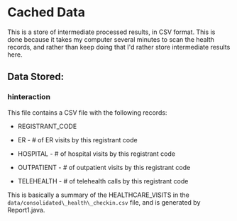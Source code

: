 # Cached Data

This is a store of intermediate processed results, in CSV format. This is done because it takes my computer several minutes to scan the health records, and rather than keep doing that I'd rather store intermediate results here.

## Data Stored:

### hinteraction

This file contains a CSV file with the following records:

- REGISTRANT\_CODE

- ER - # of ER visits by this registrant code
- HOSPITAL - # of hospital visits by this registrant code
- OUTPATIENT - # of outpatient visits by this registrant code
- TELEHEALTH - # of telehealth calls by this registrant code

This is basically a summary of the HEALTHCARE_VISITS in the `data/consolidated\_health\_checkin.csv` file, and is generated by Report1.java.


